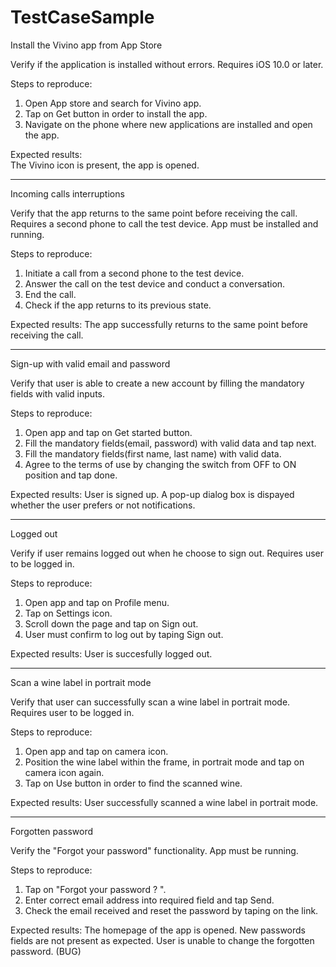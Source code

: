 # TestCaseSample
Install the Vivino app from App Store

Verify if the application is installed without errors.
Requires iOS 10.0 or later.	

Steps to reproduce:
1. Open App store and search for Vivino app.
2. Tap on Get button in order to install the app.
3. Navigate on the phone where new applications are installed and open the app.
	
Expected results:		
The Vivino icon is present, the app is opened.

--------------------------------------------------------------

Incoming calls interruptions

Verify that the app returns to the same point before receiving the call.
Requires a second phone to call the test device. App must be installed and running.

Steps to reproduce:
1. Initiate a call from a second phone to the test device.
2. Answer the call on the test device and conduct a conversation.
3. End the call.
4. Check if the app returns to its previous state.

Expected results:
The app successfully returns to the same point before receiving the call.

---------------------------------------------------------------

Sign-up with valid email and password

Verify that user is able to create a new account by filling the mandatory fields with valid inputs.

Steps to reproduce:
1. Open app and tap on Get started button.
2. Fill the mandatory fields(email, password) with valid data and tap next.
3. Fill the mandatory fields(first name, last name) with valid data.
4. Agree to the terms of use by changing the switch from OFF to ON position and tap done.

Expected results:
User is signed up. A pop-up dialog box is dispayed whether the user prefers or not notifications.

-----------------------------------------------------------------

Logged out

Verify if user remains logged out when he choose to sign out.
Requires user to be logged in.

Steps to reproduce:
1. Open app and tap on Profile menu.
2. Tap on Settings icon.
3. Scroll down the page and tap on Sign out.
4. User must confirm to log out by taping Sign out.

Expected results:
User is succesfully logged out.

-------------------------------------------------------------------

Scan a wine label in portrait mode

Verify that user can successfully scan a wine label in portrait mode.
Requires user to be logged in.

Steps to reproduce:
1. Open app and tap on camera icon.
2. Position the wine label within the frame, in portrait mode and tap on camera icon again.
3. Tap on Use button in order to find the scanned wine.

Expected results:
User successfully scanned a wine label in portrait mode.

--------------------------------------------------------------------

Forgotten password

Verify the "Forgot your password" functionality.
App must be running.

Steps to reproduce:
1. Tap on "Forgot your password ? ".
2. Enter correct email address into required field and tap Send.
3. Check the email received and reset the password by taping on the link.

Expected results:
The homepage of the app is opened. New passwords fields are not present as expected. User is unable to change the forgotten password. (BUG)

